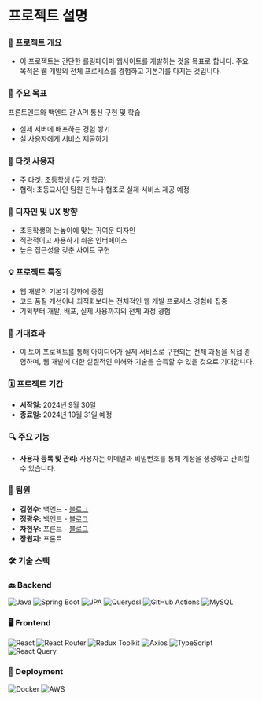# 프로젝트 설명

### 📖 프로젝트 개요
- 이 프로젝트는 간단한 롤링페이퍼 웹사이트를 개발하는 것을 목표로 합니다. 주요 목적은 웹 개발의 전체 프로세스를 경험하고 기본기를 다지는 것입니다.
  
### 🎯 주요 목표
프론트엔드와 백엔드 간 API 통신 구현 및 학습
- 실제 서버에 배포하는 경험 쌓기
- 실 사용자에게 서비스 제공하기

### 👥 타겟 사용자

- 주 타겟: 초등학생 (두 개 학급)
- 협력: 초등교사인 팀원 친누나 협조로 실제 서비스 제공 예정

### 🎨 디자인 및 UX 방향

- 초등학생의 눈높이에 맞는 귀여운 디자인
- 직관적이고 사용하기 쉬운 인터페이스
- 높은 접근성을 갖춘 사이트 구현

### 💡 프로젝트 특징

- 웹 개발의 기본기 강화에 중점
- 코드 품질 개선이나 최적화보다는 전체적인 웹 개발 프로세스 경험에 집중
- 기획부터 개발, 배포, 실제 사용까지의 전체 과정 경험

### 🚀 기대효과
- 이 토이 프로젝트를 통해 아이디어가 실제 서비스로 구현되는 전체 과정을 직접 경험하며, 웹 개발에 대한 실질적인 이해와 기술을 습득할 수 있을 것으로 기대합니다.


### 🗓️ 프로젝트 기간

- **시작일:** 2024년 9월 30일
- **종료일:** 2024년 10월 31일 예정

### 🔍 주요 기능

- **사용자 등록 및 관리:** 사용자는 이메일과 비밀번호를 통해 계정을 생성하고 관리할 수 있습니다.

### 👥 팀원

- **김현수:** 백엔드 - [블로그](https://soo-develop.tistory.com/)
- **정광우:** 백엔드 - [블로그](https://junggw96.tistory.com/)
- **차현우:** 프론트 - [블로그](https://velog.io/@doggyfoot92)
- **장원지:** 프론트

### 🛠️ 기술 스택

### 🔙 Backend

![Java](https://img.shields.io/badge/Java-007396?style=flat-square&logo=java&logoColor=white)
![Spring Boot](https://img.shields.io/badge/Spring_Boot-6DB33F?style=flat-square&logo=spring-boot&logoColor=white)
![JPA](https://img.shields.io/badge/JPA-59666C?style=flat-square&logo=Hibernate&logoColor=white)
![Querydsl](https://img.shields.io/badge/Querydsl-0769AD?style=flat-square&logo=Querydsl&logoColor=white)
![GitHub Actions](https://img.shields.io/badge/GitHub_Actions-2088FF?style=flat-square&logo=github-actions&logoColor=white)
![MySQL](https://img.shields.io/badge/MySQL-4479A1?style=flat-square&logo=mysql&logoColor=white)

### 🖥️ Frontend

![React](https://img.shields.io/badge/React-61DAFB?style=flat-square&logo=react&logoColor=white)
![React Router](https://img.shields.io/badge/React%20Router-CA4245?style=flat-square&logo=react-router&logoColor=white)
![Redux Toolkit](https://img.shields.io/badge/Redux%20Toolkit-764ABC?style=flat-square&logo=redux&logoColor=white)
![Axios](https://img.shields.io/badge/Axios-5A29E4?style=flat-square&logo=axios&logoColor=white)
![TypeScript](https://img.shields.io/badge/TypeScript-3178C6?style=flat-square&logo=typescript&logoColor=white)
![React Query](https://img.shields.io/badge/React%20Query-FF4154?style=flat-square&logo=react-query&logoColor=white)

### 🚀 Deployment

![Docker](https://img.shields.io/badge/Docker-2496ED?style=flat-square&logo=docker&logoColor=white)
![AWS](https://img.shields.io/badge/AWS-232F3E?style=flat-square&logo=amazon-aws&logoColor=white)
